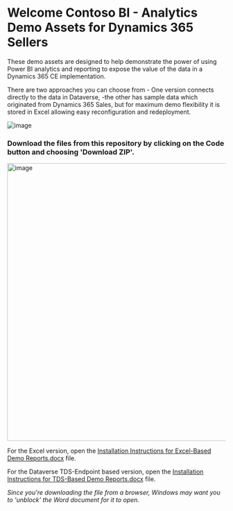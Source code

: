 # Welcome Contoso BI - Analytics Demo Assets for Dynamics 365 Sellers

These demo assets are designed to help demonstrate the power of using Power BI analytics and reporting to expose the value of the data in a Dynamics 365 CE implementation. 

There are two approaches you can choose from - One version connects directly to the data in Dataverse, -the other has sample data which originated from Dynamics 365 Sales, but for maximum demo flexibility it is stored in Excel allowing easy reconfiguration and redeployment.
 
![image](https://github.com/user-attachments/assets/388b9e77-4132-41ff-b308-65ef487ad8de)


### Download the files from this repository by clicking on the Code button and choosing 'Download ZIP'.
<img width="640" alt="image" src="https://github.com/user-attachments/assets/0508c2d5-23a6-425c-88d7-1c60bf9a3f8c">

For the Excel version, open the [Installation Instructions for Excel-Based Demo Reports.docx](https://github.com/mscottsewell/ContosoBI/blob/master/Installation%20Instructions%20for%20Excel-Based%20Demo%20Reports.docx) file.

For the Dataverse TDS-Endpoint based version, open the [Installation Instructions for TDS-Based Demo Reports.docx](https://github.com/mscottsewell/ContosoBI/blob/master/Installation%20Instructions%20for%20TDS-Based%20Demo%20Reports.docx) file.

*Since you're downloading the file from a browser, Windows may want you to 'unblock' the Word document for it to open.*
